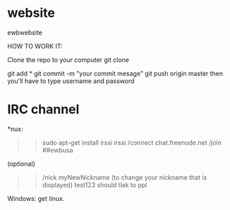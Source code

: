 website
=======

ewbwebsite

HOW TO WORK IT:

Clone the repo to your computer
git clone <link>

git add * 
git commit -m "your commit mesage"
git push origin master
    then you'll have to type username and password


IRC channel
============
*nux:
>>sudo apt-get install irssi
>>irssi
>>/connect chat.freenode.net
>>/join ##ewbusa

(optional)
>>/nick myNewNickname (to change your nickname that is displayed)
>>test123 should tlak to ppl

Windows:
get linux.

